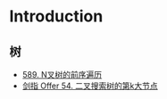 # Introduction

## 树

* [589. N叉树的前序遍历](n-ary-tree-preorder-traversal.md)
* [剑指 Offer 54. 二叉搜索树的第k大节点](lcof/er-cha-sou-suo-shu-de-di-kda-jie-dian-lcof.md)



